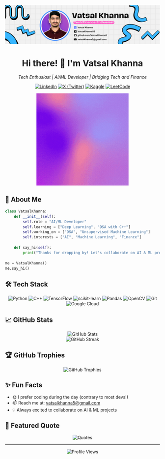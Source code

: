 <h1 align="center">
  <img src="https://github.com/VatsalKhanna5/VatsalKhanna5/blob/main/Linkedin_Banner2.png" alt="Vatsal Khanna Banner">
</h1>

<h1 align="center">Hi there! 👋 I'm Vatsal Khanna</h1>

<p align="center">
  <em>Tech Enthusiast | AI/ML Developer | Bridging Tech and Finance</em>
</p>

<div align="center">
  
  [![LinkedIn](https://img.shields.io/badge/LinkedIn-0077B5?style=for-the-badge&logo=linkedin&logoColor=white)](https://linkedin.com/in/vatsalkhanna)
  [![X (Twitter)](https://img.shields.io/badge/X_(Twitter)-000000?style=for-the-badge&logo=x&logoColor=white)](https://twitter.com/vatsalkhanna55)
  [![Kaggle](https://img.shields.io/badge/Kaggle-20BEFF?style=for-the-badge&logo=kaggle&logoColor=white)](https://kaggle.com/vatsalkhanna)
  [![LeetCode](https://img.shields.io/badge/LeetCode-FFA116?style=for-the-badge&logo=leetcode&logoColor=black)](https://leetcode.com/vatsalkhanna5)
  
</div>

<div align="center">
  <img height="300" src="https://github.com/VatsalKhanna5/VatsalKhanna5/blob/main/Vatsal%20Khanna.gif" alt="coding gif">
</div>

## 🚀 About Me

```python
class VatsalKhanna:
    def __init__(self):
        self.role = "AI/ML Developer"
        self.learning = ["Deep Learning", "DSA with C++"]
        self.working_on = ["DSA", "Unsupervised Machine Learning"]
        self.interests = ["AI", "Machine Learning", "Finance"]
        
    def say_hi(self):
        print("Thanks for dropping by! Let's collaborate on AI & ML projects!")

me = VatsalKhanna()
me.say_hi()
```

## 🛠️ Tech Stack

<div align="center">
  
  ![Python](https://img.shields.io/badge/Python-3776AB?style=for-the-badge&logo=python&logoColor=white)
  ![C++](https://img.shields.io/badge/C++-00599C?style=for-the-badge&logo=c%2B%2B&logoColor=white)
  ![TensorFlow](https://img.shields.io/badge/TensorFlow-FF6F00?style=for-the-badge&logo=tensorflow&logoColor=white)
  ![scikit-learn](https://img.shields.io/badge/scikit--learn-F7931E?style=for-the-badge&logo=scikit-learn&logoColor=white)
  ![Pandas](https://img.shields.io/badge/Pandas-150458?style=for-the-badge&logo=pandas&logoColor=white)
  ![OpenCV](https://img.shields.io/badge/OpenCV-5C3EE8?style=for-the-badge&logo=opencv&logoColor=white)
  ![Git](https://img.shields.io/badge/Git-F05032?style=for-the-badge&logo=git&logoColor=white)
  ![Google Cloud](https://img.shields.io/badge/Google_Cloud-4285F4?style=for-the-badge&logo=google-cloud&logoColor=white)
  
</div>

## 📈 GitHub Stats

<div align="center">
  <img src="https://github-readme-stats.vercel.app/api?username=VatsalKhanna5&show_icons=true&theme=radical" alt="GitHub Stats" />
</div>

<div align="center">
  <img src="https://github-readme-streak-stats.herokuapp.com/?user=VatsalKhanna5&theme=radical" alt="GitHub Streak" />
</div>

## 🏆 GitHub Trophies

<div align="center">
  <img src="https://github-profile-trophy.vercel.app/?username=vatsalkhanna5&theme=radical&no-frame=true&no-bg=false&margin-w=4" alt="GitHub Trophies" />
</div>

## ✨ Fun Facts

- 🌞 I prefer coding during the day (contrary to most devs!)
- 📫 Reach me at: vatsalkhanna5@gmail.com
- 💡 Always excited to collaborate on AI & ML projects

## 📝 Featured Quote

<div align="center">
  
  ![Quotes](https://quotes-github-readme.vercel.app/api?type=horizontal&theme=radical)
  
</div>

---

<div align="center">
  <img src="https://komarev.com/ghpvc/?username=vatsalkhanna5&label=Profile%20Views&color=blueviolet&style=flat" alt="Profile Views" />
</div>
